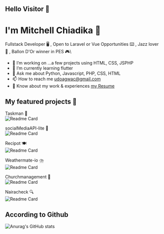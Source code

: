 ## Hello Visitor 👋

# I'm Mitchell Chiadika 🎴

Fullstack Developer 🖥️ , Open to Laravel or Vue Opportunities ⌨️ , Jazz lover 🎸 , Ballon D'Or winner in PES 🎮\

*  🔭 I’m working on ...a few projects using HTML, CSS, JSPHP
*  🌱 I’m currently learning flutter
*  💬 Ask me about  Python, Javascript, PHP, CSS, HTML
*  📫 How to reach me  udoagwac@gmail.com
*  📄 Know about my work & experiences [my Resume](https://docs.google.com/document/d/1nvkCjo8hFv_o3N7SxoM2S1_6tysmHPrI62MlScCOTN0/edit?usp=sharing)

## My featured projects 🚀

Taskman 🧩\
![Readme Card](https://github-readme-stats.vercel.app/api/pin/?username=CodeTemplar99&repo=laravel-taskmanager)

socialMediaAPI-lite 💬\
![Readme Card](https://github-readme-stats.vercel.app/api/pin/?username=CodeTemplar99&repo=socialMediaAPI-lite)

Recipot 🍽️\
![Readme Card](https://github-readme-stats.vercel.app/api/pin/?username=CodeTemplar99&repo=Recipot)

Weathermate-io ⛈️\
![Readme Card](https://github-readme-stats.vercel.app/api/pin/?username=CodeTemplar99&repo=weathermate)

Churchmanagement 📝\
![Readme Card](https://github-readme-stats.vercel.app/api/pin/?username=CodeTemplar99&repo=DBM)

Nairacheck 🔍\
![Readme Card](https://github-readme-stats.vercel.app/api/pin/?username=CodeTemplar99&repo=weathermate)


## According to Github
![Anurag's GitHub stats](https://github-readme-stats.vercel.app/api?username=CodeTemplar99&theme=calm&show_icons=true&count_private=true)

